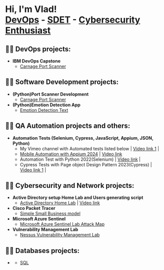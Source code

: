 <h1>Hi, I'm Vlad! <br/><a href="https://github.com/Vlad774">DevOps</a> - <a href=""> SDET</a> - <a href="">Cybersecurity Enthusiast</a>

<h2>👨‍💻 DevOps projects:</h2>

- <b>IBM DevOps Capstone</b>
  - [Carnage Port Scanner](https://github.com/Vlad774/devops-capstone-project)


<h2>👨‍💻 Software Development projects:</h2>

- <b>(Python)Port Scanner Development</b>
  - [Carnage Port Scanner](https://github.com/Vlad774/Port-Scanner-Carnage/blob/main/README.md)
- <b>(Python)Emotion Detection App</b>
  - [Emotion Detection Text](https://github.com/Vlad774/Emotion-Detection/blob/main/README.md)

<h2>👨‍💻 QA Automation projects and others:</h2>

- <b>Automation Tests (Selenium, Cypress, JavaScript, Appium, JSON, Python) </b>
  - My Vimeo channel with Automated tests listed below | [Video link 1](https://vimeo.com/user199007084) |
  - [Mobile Automation with Appium 2024](https://github.com/Vlad774/Mobile-Automation-with-Appium) | [Video link](https://vimeo.com/manage/videos/905355607)
  - Automation Test with Python 2022(Selenium) | [Video link](https://vimeo.com/820757696) |
  - Cypress Tests with Page object Design Pattern 2023(Cypress) | [Video link 1](https://vimeo.com/user199007084) |





<h2>👨‍💻 Cybersecurity and Network projects:</h2>

- <b>Active Directory setup Home Lab and Users generating script</b>
  - [Active Directory Home Lab](https://github.com/Vlad774/ActiveDirectoryLab) | [Video link](https://www.youtube.com/watch?v=wGJSgqEzM0w&ab_channel=VladCybersecurity)
- <b>Cisco Packet Tracer</b>
  - [Simple Small Business model](https://github.com/Vlad774/Cisco-Packet-Tracer-Small-Business-model)
- <b>Microsoft Azure Sentinel</b>
  - [Microsoft Azure Sentinel Lab Attack Map](https://github.com/Vlad774/Microsoft-Azure-Sentinel-Lab-Attack-Map/blob/main/README.md)
- <b>Vulnerability Management Lab</b>
  - [Nessus Vulnerability Management Lab](https://github.com/Vlad774/Nessus-Vulnerability-Management-Lab)


  



<h2>👨‍💻 Databases projects:</h2>

- <b></b>
  - [SQL](https://github.com/Vlad774/SQL)




[twitter]: https://twitter.com/joshmadakor
[youtube]: https://www.youtube.com/c/joshmadakor
[instagram]: https://www.instagram.com/joshmadakor/
[linkedin]: https://linkedin.com/in/joshmadakor

<!--
**joshmadakor1/joshmadakor1** is a ✨ _special_ ✨ repository because its `README.md` (this file) appears on your GitHub profile.

Here are some ideas to get you started:

- 🔭 I’m currently working on ...
- 🌱 I’m currently learning ...
- 👯 I’m looking to collaborate on ...
- 🤔 I’m looking for help with ...
- 💬 Ask me about ...
- 📫 How to reach me: ...
- 😄 Pronouns: ...
- ⚡ Fun fact: ...
-->
